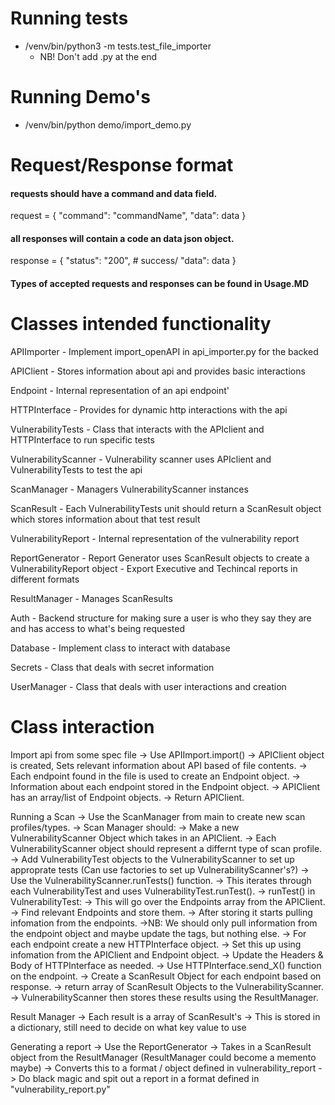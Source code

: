 # Running tests
- /venv/bin/python3 -m tests.test_file_importer 
    - NB! Don't add .py at the end

# Running Demo's
- /venv/bin/python demo/import_demo.py 

# Request/Response format
#### requests should have a command and data field.
request = {
    "command": "commandName",
    "data": data
}

#### all responses will contain a code an data json object.
response = {
    "status": "200", # success/
    "data": data
    }

#### Types of accepted requests and responses can be found in Usage.MD

# Classes intended functionality
APIImporter
    - Implement import_openAPI in api_importer.py for the backed

APIClient
    - Stores information about api and provides basic interactions

Endpoint
    - Internal representation of an api endpoint'

HTTPInterface
    - Provides for dynamic http interactions with the api

VulnerabilityTests
    - Class that interacts with the APIclient and HTTPInterface to run specific tests

VulnerabilityScanner
    - Vulnerability scanner uses APIclient and VulnerabilityTests to test the api

ScanManager
    - Managers VulnerabilityScanner instances

ScanResult
    - Each VulnerabilityTests unit should return a ScanResult object which stores information about that test result

VulnerabilityReport
    - Internal representation of the vulnerability report

ReportGenerator
    - Report Generator uses ScanResult objects to create a VulnerabilityReport object
    - Export Executive and Techincal reports in different formats

ResultManager
    - Manages ScanResults

Auth
    - Backend structure for making sure a user is who they say they are and has access to what's being requested

Database
    - Implement class to interact with database

Secrets
    - Class that deals with secret information

UserManager
    - Class that deals with user interactions and creation




# Class interaction
Import api from some spec file
-> Use APIImport.import()
-> APIClient object is created, Sets relevant information about API based of file contents.
-> Each endpoint found in the file is used to create an Endpoint object.
-> Information about each endpoint stored in the Endpoint object.
-> APIClient has an array/list of Endpoint objects.
-> Return APIClient. 

Running a Scan
-> Use the ScanManager from main to create new scan profiles/types.
-> Scan Manager should:
-> Make a new VulnerabilityScanner Object which takes in an APIClient.
    -> Each VulnerabilityScanner object should represent a differnt type of scan profile.
-> Add VulnerabilityTest objects to the VulnerabilityScanner to set up approprate tests (Can use factories to set up VulnerabilityScanner's?)
-> Use the VulnerabilityScanner.runTests() function.
    -> This iterates through each VulnerabilityTest and uses VulnerabilityTest.runTest().
    -> runTest() in VulnerabilityTest:
        -> This will go over the Endpoints array from the APIClient.
        -> Find relevant Endpoints and store them.
        -> After storing it starts pulling infomation from the endpoints.
            ->NB: We should only pull information from the endpoint object and maybe update the tags, but nothing else.
        -> For each endpoint create a new HTTPInterface object.
            -> Set this up using infomation from the APIClient and Endpoint object.
            -> Update the Headers & Body of HTTPInterface as needed.
            -> Use HTTPInterface.send_X() function on the endpoint.
            -> Create a ScanResult Object for each endpoint based on response.
        -> return array of ScanResult Objects to the VulnerabilityScanner.
        -> VulnerabilityScanner then stores these results using the ResultManager.

Result Manager
-> Each result is a array of ScanResult's
-> This is stored in a dictionary, still need to decide on what key value to use


Generating a report
-> Use the ReportGenerator
-> Takes in a ScanResult object from the ResultManager (ResultManager could become a memento maybe)
-> Converts this to a format / object defined in vulnerability_report
-> Do black magic and spit out a report in a format defined in "vulnerability_report.py"
